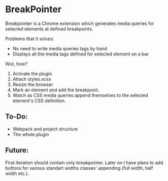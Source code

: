 # BreakPointer

Breakpointer is a Chrome extension which generates media queries for selected elements
at defined breakpoints.

Problems that it solves:
* No need to write media queries tags by hand
* Displays all the media tags defined for selected element on a bar

Wut, how?
1. Activate the plugin
2. Attach styles.scss
3. Resize the browser
4. Mark an element and add the breakpoint.
5. Watch as CSS media queries append themselves to the selected element's CSS definition.

## To-Do:
* Webpack and project structure
* The whole plugin

## Future:
First iteration should contain only breakpointer. Later on I have plans to add buttons for various
standart widths classes' appending (full width, half width etc.). 